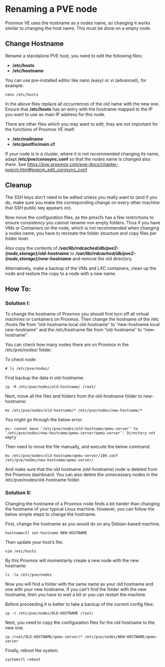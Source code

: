 # Renaming a PVE node


Proxmox VE uses the hostname as a nodes name, so changing it works similar to changing the host name. This must be done on a empty node.

## Change Hostname
Rename a standalone PVE host, you need to edit the following files:

- **/etc/hosts**
- **/etc/hostname**

You can use pre-installed editor like nano (easy) or vi (advanced), for example:
```
nano /etc/hosts
```
In the above files replace all occurrences of the old name with the new one. Ensure that **/etc/hosts** has an entry with the hostname mapped to the IP you want to use as main IP address for this node.

There are other files which you may want to edit, they are not important for the functions of Proxmox VE itself.

- **/etc/mailname**
- **/etc/postfix/main.cf**

If your node is in a cluster, where it is not recommended changing its name, adapt **/etc/pve/corosync.conf** so that the nodes name is changed also there. See https://pve.proxmox.com/pve-docs/chapter-pvecm.html#pvecm_edit_corosync_conf

## Cleanup
The SSH keys don't need to be edited unless you really want to (and if you do, make sure you make the corresponding change on every other machine that SSH public key appears on).

Now move the configuration files, as the pmxcfs has a few restrictions to ensure consistency you cannot rename non empty folders. Thus if you have VMs or Containers on the node, which is not recommended when changing a nodes name, you have to recreate the folder structure and copy files per folder level.

Also copy the contents of ***/var/lib/rrdcached/db/pve2-{node,storage}/old-hostname*** to ***/var/lib/rrdcached/db/pve2-{node,storage}/new-hostname*** and remove the old directory.

Alternatively, make a backup of the VMs and LXC containers, clean up the node and restore the copy to a node with a new name.

## How To:
### Solution I:
To change the hostname of Proxmox you should first turn off all virtual machines or containers on Proxmox. Then change the hostname of the /etc /hosts file from “old-hostname.local old-hostname″ to “new-hostname.local new-hostname″ and the /etc/hostname file from “old-hostname″ to “new-hostname″.

 
You can check how many nodes there are on Proxmox in the /etc/pve/nodes/ folder.

To check node:
```
# ls /etc/pve/nodes/
```
First backup the data in old-hostname:
```
cp -R /etc/pve/nodes/old-hostname/ /root/
``` 
Next, move all the files and folders from the old-hostname folder to new-hostname:

```
mv /etc/pve/nodes/old-hostname/* /etc/pve/nodes/new-hostname/*
```
You might go through the below error:
```
mv: cannot move ‘/etc/pve/nodes/old-hostname/qemu-server’ to ‘/etc/pve/nodes/new-hostname/qemu-server/qemu-server’: Directory not empty
``` 
Then need to move the file manually, and execute the below command:
```
mv /etc/pve/nodes/old-hostname/qemu-server/100.conf /etc/pve/nodes/new-hostname/qemu-server/
``` 
And make sure that the old hostname (old-hostname) node is deleted from the Proxmox dashboard. You can also delete the unnecessary nodes in the /etc/pve/nodes/old-hostname folder.

 
### Solution II:
 
Changing the hostname of a Proxmox node finds a bit harder than changing the hostname of your typical Linux machine. However, you can follow the below simple steps to change the hostname.

 
First, change the hostname as you would do on any Debian-based machine.
```
hostnamectl set-hostname NEW-HOSTNAME
``` 
Then update your host’s file:
```
vim /etc/hosts
``` 
By this Proxmox will momentarily create a new node with the new hostname:
```
ls -la /etc/pve/nodes
``` 
Now you will find a folder with the same name as your old hostname and one with your new hostname. If you can’t find the folder with the new hostname, then you have to wait a bit or you can restart the machine.

 
Before proceeding  it is better to take a backup of the current config files:
```
cp -r /etc/pve/nodes/OLD-HOSTNAME /root/
``` 
Next, you need to copy the configuration files for the old hostname to the new one.
```
cp /root/OLD-HOSTNAME/qemu-server/* /etc/pve/nodes/NEW-HOSTNAME/qemu-server
``` 
Finally, reboot the system.
```
systemctl reboot
```
